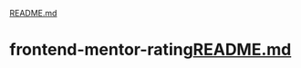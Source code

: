 [README.md](https://github.com/Pauleye12/frontend-mentor-rating/files/8936827/README.md)
# frontend-mentor-rating[README.md](https://github.com/Pauleye12/frontend-mentor-rating/files/8936831/README.md)
